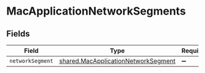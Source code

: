 # MacApplicationNetworkSegments


## Fields

| Field                                                                                             | Type                                                                                              | Required                                                                                          | Description                                                                                       |
| ------------------------------------------------------------------------------------------------- | ------------------------------------------------------------------------------------------------- | ------------------------------------------------------------------------------------------------- | ------------------------------------------------------------------------------------------------- |
| `networkSegment`                                                                                  | [shared.MacApplicationNetworkSegment](../../../sdk/models/shared/macapplicationnetworksegment.md) | :heavy_minus_sign:                                                                                | N/A                                                                                               |